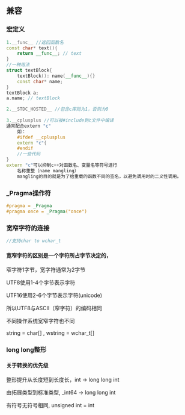 ## 兼容

### 宏定义

```c++
1.__func__ //返回函数名
const char* text(){
	return __func__; // text
}
//一种用法
struct textBlock{
    textBlock(): name(__func__){}
    const char* name;
}
textBlock a;
a.name; // textBlock

2.__STDC_HOSTED__ //包含c库则为1，否则为0
    
3.__cplusplus //可以被#include到c文件中编译
通常配合extern "c" 
    如：
    #ifdef __cplusplus
    extern "c"{
    #endif
    //一些代码
}
extern "c"可以抑制c++对函数名、变量名等符号进行
    名称重整（name mangling）
    mangling的目的就是为了给重载的函数不同的签名，以避免调用时的二义性调用。
```

### _Pragma操作符

```c++
#pragma = _Pragma
#pragma once = _Pragma("once")
```

### 宽窄字符的连接

```c++
//支持char to wchar_t
```

#### 宽窄字符的区别是一个字符所占字节决定的，

窄字符1字节，宽字符通常为2字节

UTF8使用1-4个字节表示字符

UTF16使用2-6个字节表示字符(unicode)

所以UTF8与ASCII（窄字符）的编码相同

不同操作系统宽窄字符也不同

string = char[] , wstring =  wchar_t[]

### long long整形

#### 关于转换的优先级

整形提升从长度短到长度长，int -> long long int

由拓展类型到标准类型, _int64 -> long long int

有符号无符号相同, unsigned int = int